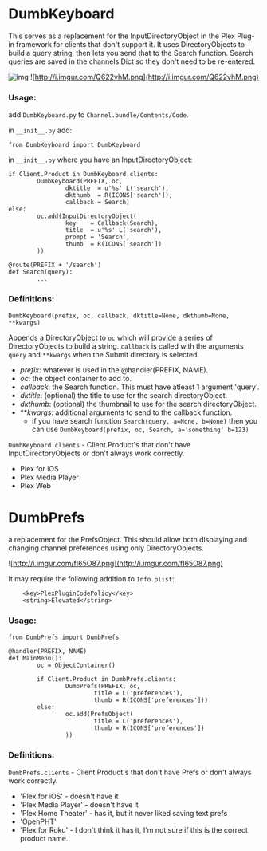# DumbKeyboard

This serves as a replacement for the InputDirectoryObject in the Plex Plug-in framework for clients that don't support it. It uses DirectoryObjects to build a query string, then lets you send that to the Search function. Search queries are saved in the channels Dict so they don't need to be re-entered.

![img](http://i.imgur.com/y4smv7P.png)
![http://i.imgur.com/Q622vhM.png](http://i.imgur.com/Q622vhM.png)

### Usage:

add `DumbKeyboard.py` to `Channel.bundle/Contents/Code`.

in `__init__.py` add:
```
from DumbKeyboard import DumbKeyboard
```

in `__init__.py` where you have an InputDirectoryObject:
```
if Client.Product in DumbKeyboard.clients:
        DumbKeyboard(PREFIX, oc,
                dktitle  = u'%s' L('search'),
                dkthumb  = R(ICONS['search']),
                callback = Search)
else:
        oc.add(InputDirectoryObject(
                key    = Callback(Search),
                title  = u'%s' L('search'),
                prompt = 'Search',
                thumb  = R(ICONS['search'])
        ))
        
@route(PREFIX + '/search')
def Search(query):
        ...
```        
### Definitions:

`DumbKeyboard(prefix, oc, callback, dktitle=None, dkthumb=None, **kwargs)`

Appends a DirectoryObject to `oc` which will provide a series of DirectoryObjects to build a string. `callback` is called with the arguments `query` and `**kwargs` when the Submit directory is selected.

  * *prefix*: whatever is used in the @handler(PREFIX, NAME).
  * *oc*: the object container to add to.
  * *callback*: the Search function. This must have atleast 1 argument 'query'.
  * *dktitle*: (optional) the title to use for the search directoryObject.
  * *dkthumb*: (optional) the thumbnail to use for the search directoryObject.
  * ***kwargs*: additional arguments to send to the callback function.
    * if you have search function `Search(query, a=None, b=None)` then you can use `DumbKeyboard(prefix, oc, Search, a='something' b=123)`
 
`DumbKeyboard.clients` - Client.Product's that don't have InputDirectoryObjects or don't always work correctly.
  * Plex for iOS
  * Plex Media Player
  * Plex Web

# DumbPrefs

a replacement for the PrefsObject. This should allow both displaying and changing channel preferences using only DirectoryObjects.

![http://i.imgur.com/fI65O87.png](http://i.imgur.com/fI65O87.png)

It may require the following addition to `Info.plist`:
```
    <key>PlexPluginCodePolicy</key>
    <string>Elevated</string>
```

### Usage:

```
from DumbPrefs import DumbPrefs

@handler(PREFIX, NAME)
def MainMenu():
        oc = ObjectContainer()
        
        if Client.Product in DumbPrefs.clients:
                DumbPrefs(PREFIX, oc,
                        title = L('preferences'),
                        thumb = R(ICONS['preferences']))
        else:
                oc.add(PrefsObject(
                        title = L('preferences'),
                        thumb = R(ICONS['preferences'])
                ))
```

### Definitions: 

`DumbPrefs.clients` - Client.Product's that don't have Prefs or don't always work correctly.
  * 'Plex for iOS' - doesn't have it
  * 'Plex Media Player' - doesn't have it
  * 'Plex Home Theater' - has it, but it never liked saving text prefs
  * 'OpenPHT'
  * 'Plex for Roku' - I don't think it has it, I'm not sure if this is the correct product name.
